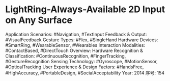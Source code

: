 # LightRing-Always-Available 2D Input on Any Surface

Application Scenarios: #Navigation, #TextInput
Feedback & Output: #VisualFeedback
Gesture Types: #Flex, #SingleHand
Hardware Devices: #SmartRing, #WearableSensor, #Wearables
Interaction Modalities: #ContactBased, #DirectTouch
Overview: Hardware
Recognition & Classification: #ContinuousRecognition, #FingerTracking, #GestureRecognition
Sensing Technology: #Gyroscope, #MotionSensor, #OpticalTracking
User Experience & Design Factors: #HandsFree, #HighAccuracy, #PortableDesign, #SocialAcceptability
Year: 2014
序号: 154